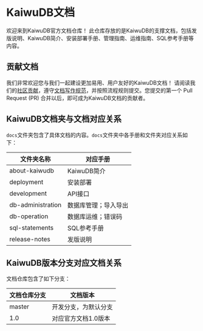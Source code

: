 # KaiwuDB文档 

欢迎来到KaiwuDB官方文档仓库！
此仓库存放的是KaiwuDB的支撑文档，包括发版说明、KaiwuDB简介、安装部署手册、管理指南、运维指南、SQL参考手册等内容。

## 贡献文档

我们非常欢迎您与我们一起建设更加易用、用户友好的KaiwuDB文档！
请阅读我们的[社区贡献](https://gitee.com/kaiwudb/contribution/)，遵守[文档写作规范](./style-guide.md)，并按照流程规则提交。您提交的第一个 Pull Request (PR) 合并以后，即可成为KaiwuDB文档的贡献者。


## KaiwuDB文档夹与文档对应关系

`docs`文件夹包含了具体文档的内容。`docs`文件夹中各手册和文件夹对应关系如下：

| 文件夹名称        | 对应手册               |
| ----------------- | ---------------------- |
| about-kaiwudb     | KaiwuDB简介            |
| deployment        | 安装部署               |
| development       | API接口                |
| db-administration | 数据库管理；导入导出 |
| db-operation      | 数据库运维；错误码 |
| sql-statements    | SQL参考手册                |
| release-notes     | 发版说明               |


## KaiwuDB版本分支对应文档关系

文档仓库包含了如下分支：

| 文档仓库分支       | 文档版本              |
| ----------------- | ---------------------- |
| master            | 开发分支，为默认分支     |
| 1.0               | 对应官方文档1.0版本       |
